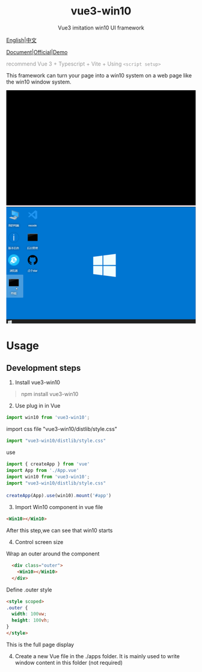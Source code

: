 <!--
 * @Author: zhangweiyuan-Royal
 * @LastEditTime: 2021-11-22 17:33:00
 * @Description: 翻译下面的文档
-->
<h1 align="center">vue3-win10</h1>


<div align="center">

Vue3 imitation win10 UI framework
</div>

<a href="https://github.com/royalknight56/vue3-windows10/blob/master/README_en.md" target="_blank">English</a>|<a href="https://github.com/royalknight56/vue3-windows10" target="_blank">中文</a>

<a href="http://v3w10.myim.online" target="_blank">Document</a>|<a href="http://v3w10.myim.online" target="_blank">Official</a>|<a href="http://myim.online" target="_blank">Demo</a>

<span style="color:#999;text-align:center">recommend Vue 3 + Typescript + Vite + Using `<script setup>`
</span>


This framework can turn your page into a win10 system on a web page like the win10 window system.
<!-- : [myim.online](http://myim.online) -->
![IMAGE](./rdmassert/open.gif)
![IMAGE](./rdmassert/wintmp.gif)

# Usage

## Development steps


1. Install vue3-win10

> npm install vue3-win10

2. Use plug in in Vue

```js
import win10 from 'vue3-win10';
```
import css file "vue3-win10/distlib/style.css"

```js
import "vue3-win10/distlib/style.css"
```

use

```js
import { createApp } from 'vue'
import App from './App.vue'
import win10 from 'vue3-win10';
import "vue3-win10/distlib/style.css"

createApp(App).use(win10).mount('#app')
```


3. Import Win10 component in vue file
 
```html
<Win10></Win10>
```

After this step,we can see that win10 starts


4. Control screen size

Wrap an outer around the component

```html
  <div class="outer">
    <Win10></Win10>
  </div>
```
Define .outer style
  
```html
<style scoped>
.outer {
  width: 100vw;
  height: 100vh;
}
</style>
```
This is the full page display


4. Create a new Vue file in the ./apps folder. It is mainly used to write window content in this folder (not required)
